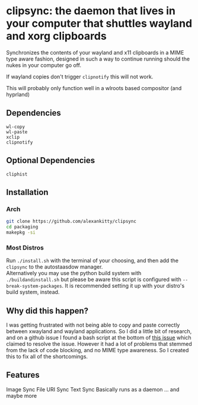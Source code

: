 # clipsync: the daemon that lives in your computer that shuttles wayland and xorg clipboards
Synchronizes the contents of your wayland and x11 clipboards in a MIME type aware fashion, designed in such a way to continue running should the nukes in your computer go off.  

If wayland copies don't trigger `clipnotify` this will not work.  

This will probably only function well in a wlroots based compositor (and hyprland)

## Dependencies
```
wl-copy
wl-paste
xclip
clipnotify
```

## Optional Dependencies
```
cliphist
```

## Installation
### Arch
```sh
git clone https://github.com/alexankitty/clipsync
cd packaging
makepkg -si
```

### Most Distros
Run `./install.sh` with the terminal of your choosing, and then add the `clipsync` to the autostaasdow manager.  
Alternatively you may use the python build system with `./buildandinstall.sh` but please be aware this script is configured with `--break-system-packages`. It is recommended setting it up with your distro's build system, instead.

## Why did this happen?
I was getting frustrated with not being able to copy and paste correctly between xwayland and wayland applications. So I did a little bit of research, and on a github issue I found a bash script at the bottom of [this issue](https://github.com/hyprwm/Hyprland/issues/6132) which claimed to resolve the issue. However it had a lot of problems that stemmed from the lack of code blocking, and no MIME type awareness. So I created this to fix all of the shortcomings.

## Features
Image Sync
File URI Sync
Text Sync
Basically runs as a daemon
... and maybe more
